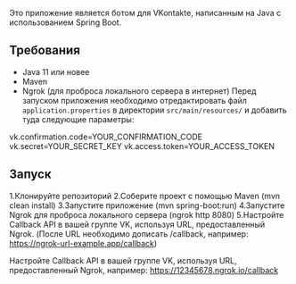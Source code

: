 Это приложение является ботом для VKontakte, написанным на Java с использованием Spring Boot.

## Требования

- Java 11 или новее
- Maven
- Ngrok (для проброса локального сервера в интернет)
Перед запуском приложения необходимо отредактировать файл `application.properties` в директории `src/main/resources/` и добавить туда следующие параметры:

vk.confirmation.code=YOUR_CONFIRMATION_CODE
vk.secret=YOUR_SECRET_KEY
vk.access.token=YOUR_ACCESS_TOKEN

## Запуск

1.Клонируйте репозиторий
2.Соберите проект с помощью Maven (mvn clean install)
3.Запустите приложение (mvn spring-boot:run)
4.Запустите Ngrok для проброса локального сервера (ngrok http 8080)
5.Настройте Callback API в вашей группе VK, используя URL, предоставленный Ngrok. (После URL необходимо дописать /callback, например: https://ngrok-url-example.app/callback)

Настройте Callback API в вашей группе VK, используя URL, предоставленный Ngrok, например: https://12345678.ngrok.io/callback
